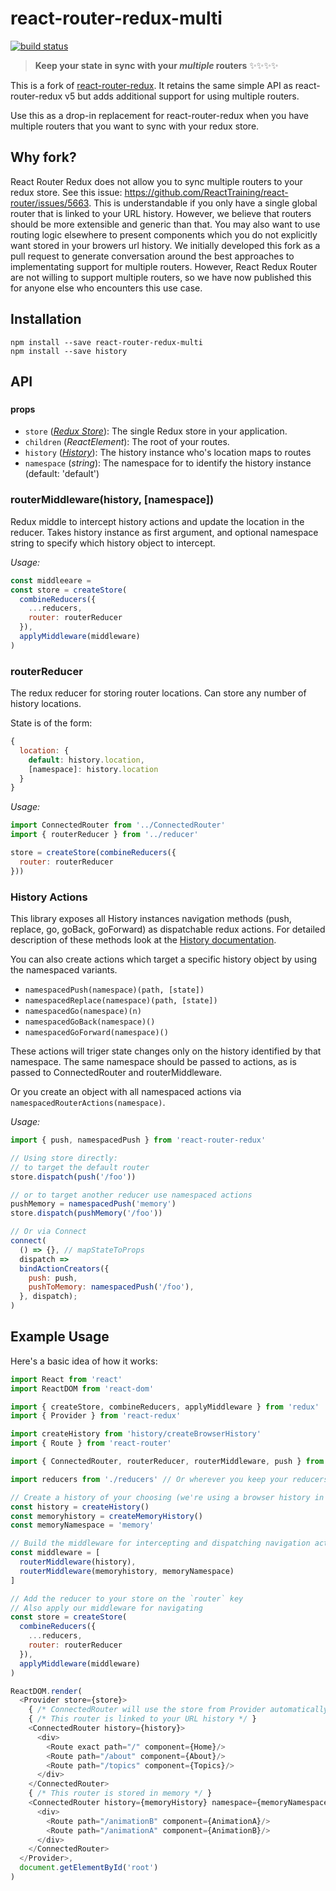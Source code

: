 # react-router-redux-multi

[![build status](https://img.shields.io/travis/loanmarket/react-router-redux-multi/master.svg?style=flat-square)](https://travis-ci.org/loanmarket/react-router-redux-multi)

> **Keep your state in sync with your *multiple* routers** :sparkles::sparkles::sparkles::sparkles:

This is a fork of [react-router-redux](https://github.com/ReactTraining/react-router/tree/master/packages/react-router-redux). It retains the same simple API as react-router-redux v5 but adds additional support for using multiple routers.

Use this as a drop-in replacement for react-router-redux when you have multiple routers that you want to sync with your redux store.

## Why fork?

React Router Redux does not allow you to sync multiple routers to your redux store. See this issue: https://github.com/ReactTraining/react-router/issues/5663. This is understandable if you only have a single global router that is linked to your URL history. However, we believe that routers should be more extensible and generic than that. You may also want to use routing logic elsewhere to present components which you do not explicitly want stored in your browers url history. We initially developed this fork as a pull request to generate conversation around the best approaches to implementating support for multiple routers. However, React Redux Router are not willing to support multiple routers, so we have now published this for anyone else who encounters this use case.

## Installation

```
npm install --save react-router-redux-multi
npm install --save history
```

## API

### <ConnectedRouter>

#### props

* `store` (*[Redux Store](http://redux.js.org/docs/api/Store.html)*): The single Redux store in your application.
* `children` (*ReactElement*): The root of your routes.
* `history` (*[History](https://github.com/ReactTraining/history)*): The history instance who's location maps to routes
* `namespace` (*string*): The namespace for to identify the history instance (default: 'default')

### routerMiddleware(history, [namespace])

Redux middle to intercept history actions and update the location in the reducer.
Takes history instance as first argument, and optional namespace string to specify which history object to intercept.

*Usage:*
```js
const middleeare =
const store = createStore(
  combineReducers({
    ...reducers,
    router: routerReducer
  }),
  applyMiddleware(middleware)
)
```

### routerReducer

The redux reducer for storing router locations. Can store any number of history locations.

State is of the form:
```js
{
  location: {
    default: history.location,
    [namespace]: history.location
  }
}
```

*Usage:*
```js
import ConnectedRouter from '../ConnectedRouter'
import { routerReducer } from '../reducer'

store = createStore(combineReducers({
  router: routerReducer
}))
```

### History Actions

This library exposes all History instances navigation methods (push, replace, go, goBack, goForward) as dispatchable redux actions. For detailed description of these methods look at the [History documentation](https://github.com/ReactTraining/history#navigation).

You can also create actions which target a specific history object by using the namespaced variants.

* `namespacedPush(namespace)(path, [state])`
* `namespacedReplace(namespace)(path, [state])`
* `namespacedGo(namespace)(n)`
* `namespacedGoBack(namespace)()`
* `namespacedGoForward(namespace)()`

These actions will triger state changes only on the history identified by that namespace. The same namespace should be passed to actions, as is passed to ConnectedRouter and routerMiddleware.

Or you create an object with all namespaced actions via `namespacedRouterActions(namespace)`.

*Usage:*
```js
import { push, namespacedPush } from 'react-router-redux'

// Using store directly:
// to target the default router
store.dispatch(push('/foo'))

// or to target another reducer use namespaced actions
pushMemory = namespacedPush('memory')
store.dispatch(pushMemory('/foo'))

// Or via Connect
connect(
  () => {}, // mapStateToProps
  dispatch =>
  bindActionCreators({
    push: push,
    pushToMemory: namespacedPush('/foo'),
  }, dispatch);
)
```


## Example Usage

Here's a basic idea of how it works:

```js
import React from 'react'
import ReactDOM from 'react-dom'

import { createStore, combineReducers, applyMiddleware } from 'redux'
import { Provider } from 'react-redux'

import createHistory from 'history/createBrowserHistory'
import { Route } from 'react-router'

import { ConnectedRouter, routerReducer, routerMiddleware, push } from 'react-router-redux'

import reducers from './reducers' // Or wherever you keep your reducers

// Create a history of your choosing (we're using a browser history in this case)
const history = createHistory()
const memoryhistory = createMemoryHistory()
const memoryNamespace = 'memory'

// Build the middleware for intercepting and dispatching navigation actions
const middleware = [
  routerMiddleware(history),
  routerMiddleware(memoryhistory, memoryNamespace)
]

// Add the reducer to your store on the `router` key
// Also apply our middleware for navigating
const store = createStore(
  combineReducers({
    ...reducers,
    router: routerReducer
  }),
  applyMiddleware(middleware)
)

ReactDOM.render(
  <Provider store={store}>
    { /* ConnectedRouter will use the store from Provider automatically */ }
    { /* This router is linked to your URL history */ }
    <ConnectedRouter history={history}>
      <div>
        <Route exact path="/" component={Home}/>
        <Route path="/about" component={About}/>
        <Route path="/topics" component={Topics}/>
      </div>
    </ConnectedRouter>
    { /* This router is stored in memory */ }
    <ConnectedRouter history={memoryHistory} namespace={memoryNamespace}>
      <div>
        <Route path="/animationB" component={AnimationA}/>
        <Route path="/animationA" component={AnimationB}/>
      </div>
    </ConnectedRouter>
  </Provider>,
  document.getElementById('root')
)
```
